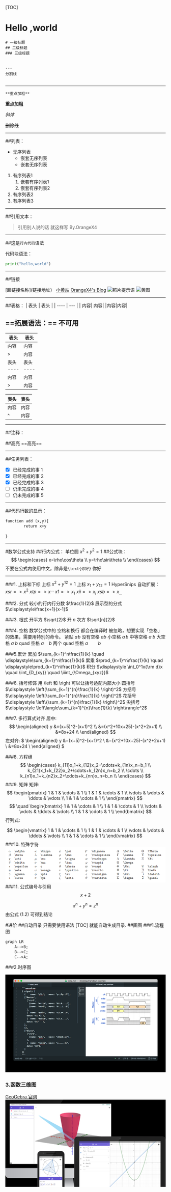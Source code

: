 [TOC]
# Hello ,world
```
# 一级标题
## 二级标题
### 三级标题


---
分割线


```

---

```
**重点加粗**
```
**重点加粗**

*斜体*

~~删除线~~

---

##列表：
* 无序列表
  * 嵌套无序列表
  * 嵌套无序列表
  
1. 有序列表1
   1. 嵌套有序列表1
   2. 嵌套有序列表2
2. 有序列表2
3. 有序列表3
   
---

##引用文本：
>引用别人说的话
>就这样写
>By.OrangeX4

---



##这是`行内代码`语法

代码块语法：
```python
print("hello,world")

```
---
##链接

[超链接名称](链接地址）
[小黄站](https://www.luogu.com.cn/)
[OrangeX4's Blog](https://orangex4.cool/)
![照片提示语](照片地址)
![黄图](https://img-prod-cms-rt-microsoft-com.akamaized.net/cms/api/am/imageFileData/RE4wppg?ver=9fe2)

---
##表格：
| 表头 | 表头 |
| ---- | ---  |
| 内容| 内容|
|内容|内容|

==拓展语法：== 不可用
---
|表头|表头|
|---|---|
|内容|内容|
| > |内容|
| 表头 | 表头 |
| ---- | ---- |
| 内容 | 内容 |
|  >    | 内容 |

| 表头 | 表头 |
| ---- | ---- |
| 内容 | 内容 |
|  ^   | 内容 | 




---
##注释：
<!--你看不见我-->

##高亮
==高亮==

---


##任务列表：
- [x] 已经完成的事 1
- [x] 已经完成的事 2
- [x] 已经完成的事 3
- [ ] 仍未完成的事 4
- [ ] 仍未完成的事 5
  
---
##代码行数的显示：
```javascript{.line-numbers}
function add (x,y){
        return x+y

}
```
---
#数学公式支持
##行内公式：
单位圆 $x^2+y^2=1$
##公式块：
$$
\begin{cases}
x=\rho\cos\theta \\
y=\rho\sin\theta \\
\end{cases}
$$
不要在公式内使用中文，除非是`\text{你好}`
$\text{你好}$

---
###1. 上标和下标
上标 $x^2 + y^{12} = 1$
上标 $x_1 + y_{12} = 1$
HyperSnips 自动扩展：
$xsr  =>  x^{2}$
$xtp  =>  x^{...}$
$x1  =>  x_1$
$xii  =>  x_i$
$xsb  =>  x_{...}$

###2. 分式
较小的行内行分数 $\frac{1}{2}$
展示型的分式 $\displaystyle\frac{x+1}{x-1}$

###3. 根式
开平方 $\sqrt{2}$
开 $n$ 次方 $\sqrt[n]{2}$

###4. 空格
数学公式中的 空格和换行 都会在编译时 被忽略，想要实现「空格」的效果，需要用特别的命令。
紧贴 $a\!b$
没有空格 $ab$
小空格 $a\,b$
中等空格 $a\;b$
大空格 $a\ b$
quad 空格 $a\quad b$
两个 quad 空格 $a\qquad b$

###5.累计 
累加 $\sum_{k=1}^n\frac{1}{k}  \quad  \displaystyle\sum_{k=1}^n\frac{1}{k}$
累乘 $\prod_{k=1}^n\frac{1}{k}  \quad  \displaystyle\prod_{k=1}^n\frac{1}{k}$
积分 $\displaystyle \int_0^1x{\rm d}x  \quad  \iint_{D_{xy}}  \quad  \iiint_{\Omega_{xyz}}$

###6. 括号修饰
用 \left 和 \right 可以让括号适配内部大小
圆括号 $\displaystyle \left(\sum_{k=1}^{n}\frac{1}{k} \right)^2$
方括号 $\displaystyle \left[\sum_{k=1}^{n}\frac{1}{k} \right]^2$
花括号 $\displaystyle \left\{\sum_{k=1}^{n}\frac{1}{k} \right\}^2$
尖括号 $\displaystyle \left\langle\sum_{k=1}^{n}\frac{1}{k} \right\rangle^2$

###7. 多行算式对齐
居中:
$$
\begin{aligned}
y &=(x+5)^2-(x+1)^2 \\
&=(x^2+10x+25)-(x^2+2x+1) \\
&=8x+24 \\
\end{aligned}
$$
左对齐:
$
\begin{aligned}
y &=(x+5)^2-(x+1)^2 \\
&=(x^2+10x+25)-(x^2+2x+1) \\
&=8x+24 \\
\end{aligned}
$

###8. 方程组
$$
\begin{cases}
k_{11}x_1+k_{12}x_2+\cdots+k_{1n}x_n=b_1 \\
k_{21}x_1+k_{22}x_2+\cdots+k_{2n}x_n=b_2 \\
\cdots \\
k_{n1}x_1+k_{n2}x_2+\cdots+k_{nn}x_n=b_n \\
\end{cases}
$$
###9. 矩阵
矩阵:
$$
\begin{pmatrix}
1 & 1 & \cdots & 1 \\
1 & 1 & \cdots & 1 \\
\vdots & \vdots & \ddots & \vdots \\
1 & 1 & \cdots & 1 \\
\end{pmatrix}
$$
$$
\quad
\begin{bmatrix}
1 & 1 & \cdots & 1 \\
1 & 1 & \cdots & 1 \\
\vdots & \vdots & \ddots & \vdots \\
1 & 1 & \cdots & 1 \\
\end{bmatrix}
$$ 
行列式: 

$$
\begin{vmatrix}
1 & 1 & \cdots & 1 \\
1 & 1 & \cdots & 1 \\
\vdots & \vdots & \ddots & \vdots \\
1 & 1 & \cdots & 1 \\
\end{vmatrix}
$$
###10. 特殊字符
    ![Alt text](v2-842b02c54dd7d8e0571609414e79bdc1_720w.png)
###11. 公式编号与引用
$$
x+2 \tag{1.2}
$$

$$
\begin{equation}
x^n+y^n=z^n
\end{equation}
$$
由公式 $(1.2)$ 可得到结论

#进阶
##自动目录
只需要使用语法
[TOC]
就能自动生成目录.
##画图
###1.流程图
```mermaid
graph LR
    A-->B;
    B-->C;
    C-->A;
```
###2.时序图



![Alt text](v2-b1d18378ba1422488aa744d58f47e2c3_720w.png)

### 3.函数三维图
[GeoGebra 官网](https://www.geogebra.org/)
![Alt text](image.png)